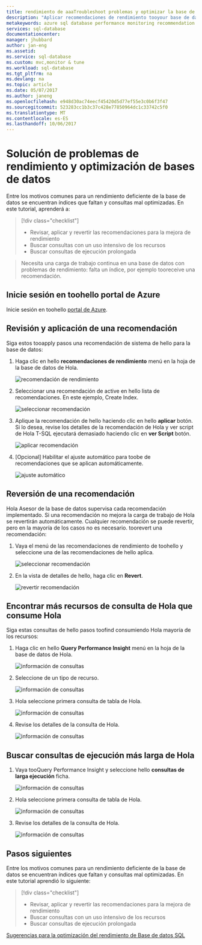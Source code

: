 ```yaml
---
title: rendimiento de aaaTroubleshoot problemas y optimizar la base de datos | Documentos de Microsoft
description: "Aplicar recomendaciones de rendimiento tooyour base de datos SQL así como borrar cómo toogain información acerca de Hola rendimiento de las consultas de Hola que se ejecuta en la base de datos"
metakeywords: azure sql database performance monitoring recommendation
services: sql-database
documentationcenter: 
manager: jhubbard
author: jan-eng
ms.assetid: 
ms.service: sql-database
ms.custom: mvc,monitor & tune
ms.workload: sql-database
ms.tgt_pltfrm: na
ms.devlang: na
ms.topic: article
ms.date: 05/07/2017
ms.author: janeng
ms.openlocfilehash: e948d30ac74eecf45420d5d77ef55e3c0b6f3f47
ms.sourcegitcommit: 523283cc1b3c37c428e77850964dc1c33742c5f0
ms.translationtype: MT
ms.contentlocale: es-ES
ms.lasthandoff: 10/06/2017
---
```

# <a name="troubleshoot-performance-issues-and-optimize-your-database"></a>Solución de problemas de rendimiento y optimización de bases de datos

Entre los motivos comunes para un rendimiento deficiente de la base de datos se encuentran índices que faltan y consultas mal optimizadas. En este tutorial, aprenderá a:
> [!div class="checklist"]
> * Revisar, aplicar y revertir las recomendaciones para la mejora de rendimiento
> * Buscar consultas con un uso intensivo de los recursos
> * Buscar consultas de ejecución prolongada

> Necesita una carga de trabajo continua en una base de datos con problemas de rendimiento: falta un índice, por ejemplo tooreceive una recomendación.
>

## <a name="log-in-toohello-azure-portal"></a>Inicie sesión en toohello portal de Azure

Inicie sesión en toohello [portal de Azure](https://portal.azure.com/).

## <a name="review-and-apply-a-recommendation"></a>Revisión y aplicación de una recomendación

Siga estos tooapply pasos una recomendación de sistema de hello para la base de datos:

1. Haga clic en hello **recomendaciones de rendimiento** menú en la hoja de la base de datos de Hola.

    ![recomendación de rendimiento](./media/sql-database-performance-tutorial/perf_recommendations.png)

2. Seleccionar una recomendación de active en hello lista de recomendaciones. En este ejemplo, Create Index.

    ![seleccionar recomendación](./media/sql-database-performance-tutorial/create_index.png)

3. Aplique la recomendación de hello haciendo clic en hello **aplicar** botón. Si lo desea, revise los detalles de la recomendación de Hola y ver script de Hola T-SQL ejecutará demasiado haciendo clic en **ver Script** botón.

    ![aplicar recomendación](./media/sql-database-performance-tutorial/apply.png)

4. [Opcional] Habilitar el ajuste automático para toobe de recomendaciones que se aplican automáticamente.

    ![ajuste automático](./media/sql-database-performance-tutorial/auto_tuning.png)

## <a name="revert-a-recommendation"></a>Reversión de una recomendación

Hola Asesor de la base de datos supervisa cada recomendación implementado. Si una recomendación no mejora la carga de trabajo de Hola se revertirán automáticamente. Cualquier recomendación se puede revertir, pero en la mayoría de los casos no es necesario. toorevert una recomendación:

1. Vaya el menú de las recomendaciones de rendimiento de toohello y seleccione una de las recomendaciones de hello aplica.

    ![seleccionar recomendación](./media/sql-database-performance-tutorial/select.png)

2. En la vista de detalles de hello, haga clic en **Revert**.

    ![revertir recomendación](./media/sql-database-performance-tutorial/revert.png)

## <a name="find-hello-query-that-consumes-hello-most-resources"></a>Encontrar más recursos de consulta de Hola que consume Hola

Siga estas consultas de hello pasos toofind consumiendo Hola mayoría de los recursos:

1. Haga clic en hello **Query Performance Insight** menú en la hoja de la base de datos de Hola.

    ![información de consultas](./media/sql-database-performance-tutorial/query_perf_insights.png)

2. Seleccione de un tipo de recurso.

    ![información de consultas](./media/sql-database-performance-tutorial/select_resource_type.png)

3. Hola seleccione primera consulta de tabla de Hola.

    ![información de consultas](./media/sql-database-performance-tutorial/select_query.png)

4. Revise los detalles de la consulta de Hola.

    ![información de consultas](./media/sql-database-performance-tutorial/query_details.png)

## <a name="find-hello-longest-running-query"></a>Buscar consultas de ejecución más larga de Hola

1. Vaya tooQuery Performance Insight y seleccione hello **consultas de larga ejecución** ficha.

    ![información de consultas](./media/sql-database-performance-tutorial/long_running.png)

3. Hola seleccione primera consulta de tabla de Hola.

    ![información de consultas](./media/sql-database-performance-tutorial/select_first_query.png)

4. Revise los detalles de la consulta de Hola.

    ![información de consultas](./media/sql-database-performance-tutorial/review_query_details.png)



## <a name="next-steps"></a>Pasos siguientes 
Entre los motivos comunes para un rendimiento deficiente de la base de datos se encuentran índices que faltan y consultas mal optimizadas. En este tutorial aprendió lo siguiente:
> [!div class="checklist"]
> * Revisar, aplicar y revertir las recomendaciones para la mejora de rendimiento
> * Buscar consultas con un uso intensivo de los recursos
> * Buscar consultas de ejecución prolongada

[Sugerencias para la optimización del rendimiento de Base de datos SQL](https://docs.microsoft.com/azure/sql-database/sql-database-troubleshoot-performance)
